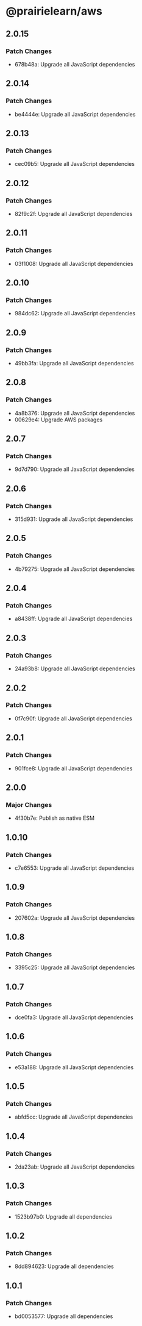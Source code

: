 # @prairielearn/aws

## 2.0.15

### Patch Changes

- 678b48a: Upgrade all JavaScript dependencies

## 2.0.14

### Patch Changes

- be4444e: Upgrade all JavaScript dependencies

## 2.0.13

### Patch Changes

- cec09b5: Upgrade all JavaScript dependencies

## 2.0.12

### Patch Changes

- 82f9c2f: Upgrade all JavaScript dependencies

## 2.0.11

### Patch Changes

- 03f1008: Upgrade all JavaScript dependencies

## 2.0.10

### Patch Changes

- 984dc62: Upgrade all JavaScript dependencies

## 2.0.9

### Patch Changes

- 49bb3fa: Upgrade all JavaScript dependencies

## 2.0.8

### Patch Changes

- 4a8b376: Upgrade all JavaScript dependencies
- 00629e4: Upgrade AWS packages

## 2.0.7

### Patch Changes

- 9d7d790: Upgrade all JavaScript dependencies

## 2.0.6

### Patch Changes

- 315d931: Upgrade all JavaScript dependencies

## 2.0.5

### Patch Changes

- 4b79275: Upgrade all JavaScript dependencies

## 2.0.4

### Patch Changes

- a8438ff: Upgrade all JavaScript dependencies

## 2.0.3

### Patch Changes

- 24a93b8: Upgrade all JavaScript dependencies

## 2.0.2

### Patch Changes

- 0f7c90f: Upgrade all JavaScript dependencies

## 2.0.1

### Patch Changes

- 901fce8: Upgrade all JavaScript dependencies

## 2.0.0

### Major Changes

- 4f30b7e: Publish as native ESM

## 1.0.10

### Patch Changes

- c7e6553: Upgrade all JavaScript dependencies

## 1.0.9

### Patch Changes

- 207602a: Upgrade all JavaScript dependencies

## 1.0.8

### Patch Changes

- 3395c25: Upgrade all JavaScript dependencies

## 1.0.7

### Patch Changes

- dce0fa3: Upgrade all JavaScript dependencies

## 1.0.6

### Patch Changes

- e53a188: Upgrade all JavaScript dependencies

## 1.0.5

### Patch Changes

- abfd5cc: Upgrade all JavaScript dependencies

## 1.0.4

### Patch Changes

- 2da23ab: Upgrade all JavaScript dependencies

## 1.0.3

### Patch Changes

- 1523b97b0: Upgrade all dependencies

## 1.0.2

### Patch Changes

- 8dd894623: Upgrade all dependencies

## 1.0.1

### Patch Changes

- bd0053577: Upgrade all dependencies
